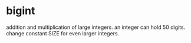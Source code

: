 # bigint
addition and multiplication of large integers. an integer can hold 50 digits. change constant SIZE for even larger integers.
